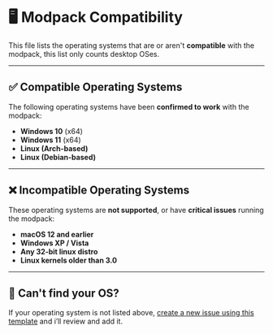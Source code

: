 # 🖥️ Modpack Compatibility

This file lists the operating systems that are or aren't **compatible** with the modpack, this list only counts desktop OSes.

---

## ✅ Compatible Operating Systems

The following operating systems have been **confirmed to work** with the modpack:

- **Windows 10** (x64)
- **Windows 11** (x64)
- **Linux (Arch-based)**
- **Linux (Debian-based)**

---

## ❌ Incompatible Operating Systems

These operating systems are **not supported**, or have **critical issues** running the modpack:

- **macOS 12 and earlier**
- **Windows XP / Vista**
- **Any 32‑bit linux distro**
- **Linux kernels older than 3.0**

---

## 📩 Can't find your OS?

If your operating system is not listed above, [create a new issue using this template](../../issues/new?assignees=&labels=compatibility&template=os-compatibility-request.yml&title=%5BOS+Compatibility+Request%5D+) and i’ll review and add it.
